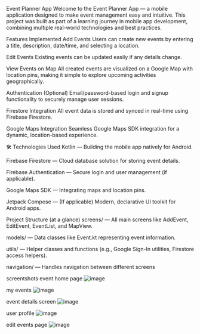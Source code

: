 Event Planner App
Welcome to the Event Planner App — a mobile application designed to make event management easy and intuitive.
This project was built as part of a learning journey in mobile app development, combining multiple real-world technologies and best practices.

Features Implemented
Add Events
Users can create new events by entering a title, description, date/time, and selecting a location.

Edit Events
Existing events can be updated easily if any details change.

View Events on Map
All created events are visualized on a Google Map with location pins, making it simple to explore upcoming activities geographically.

Authentication (Optional)
Email/password-based login and signup functionality to securely manage user sessions.

Firestore Integration
All event data is stored and synced in real-time using Firebase Firestore.

Google Maps Integration
Seamless Google Maps SDK integration for a dynamic, location-based experience.




🛠️ Technologies Used
Kotlin — Building the mobile app natively for Android.

Firebase Firestore — Cloud database solution for storing event details.

Firebase Authentication — Secure login and user management (if applicable).

Google Maps SDK — Integrating maps and location pins.

Jetpack Compose — (If applicable) Modern, declarative UI toolkit for Android apps.


Project Structure (at a glance)
screens/ — All main screens like AddEvent, EditEvent, EventList, and MapView.

models/ — Data classes like Event.kt representing event information.

utils/ — Helper classes and functions (e.g., Google Sign-In utilities, Firestore access helpers).

navigation/ — Handles navigation between different screens 


screentshots event home page
 ![image](https://github.com/user-attachments/assets/4b72e5e3-96b4-4049-be16-766fee843485)

my events
 ![image](https://github.com/user-attachments/assets/c197dfc7-2e4c-41ce-a242-e2bda4525048)

event details screen 
![image](https://github.com/user-attachments/assets/4b9bdb27-4354-453c-bbf5-976d24144cb5)


user profile
 ![image](https://github.com/user-attachments/assets/2c989791-a38b-4d77-a51a-84f1aed895d5)

edit events page 
![image](https://github.com/user-attachments/assets/9bbad2c8-1e57-4bfa-b1a7-33bae40e3c24)





